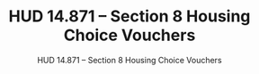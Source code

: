 ---
layout: resources-landing
title: "HUD 14.871 &ndash; Section 8 Housing Choice Vouchers"
subtitle: "HUD 14.871 &ndash; Section 8 Housing Choice Vouchers"
doc-link: ../assets/files/HUD 14.871-Section 8 Housing Choice Vouchers ADD2.pdf
filters: federal-financial-assistance compliance-supplement 2021
fiscal_year: 2021
---
